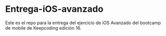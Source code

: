 # Entrega-iOS-avanzado
Este es el repo para la entrega del ejercicio de iOS Avanzado del bootcamp de mobile de Keepcoding edición 16.
